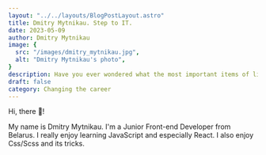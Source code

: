 ```yaml
---
layout: "../../layouts/BlogPostLayout.astro"
title: Dmitry Mytnikau. Step to IT.
date: 2023-05-09
author: Dmitry Mytnikau
image: {
  src: "/images/dmitry_mytnikau.jpg",
  alt: "Dmitry Mytnikau's photo",
}
description: Have you ever wondered what the most important items of life are? Well, wonder no more!
draft: false
category: Changing the career
---
```


Hi, there 👋!

My name is Dmitry Mytnikau. I'm a Junior Front-end Developer from Belarus. I really enjoy learning JavaScript and especially React. I also enjoy Css/Scss and its tricks.



